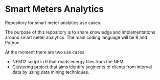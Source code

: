 # Smart Meters Analytics
Repository for smart meter analytics use cases.

The purpose of this repository is to share knowledge and implementations around smart meter analytics. The main coding language will be R and Python.

At the moment there are two use cases:

* NEM12 script in R that reads energy files from the NEM.
* Clustering project that aims identify segments of clients from interval data by using data mining techniques.
